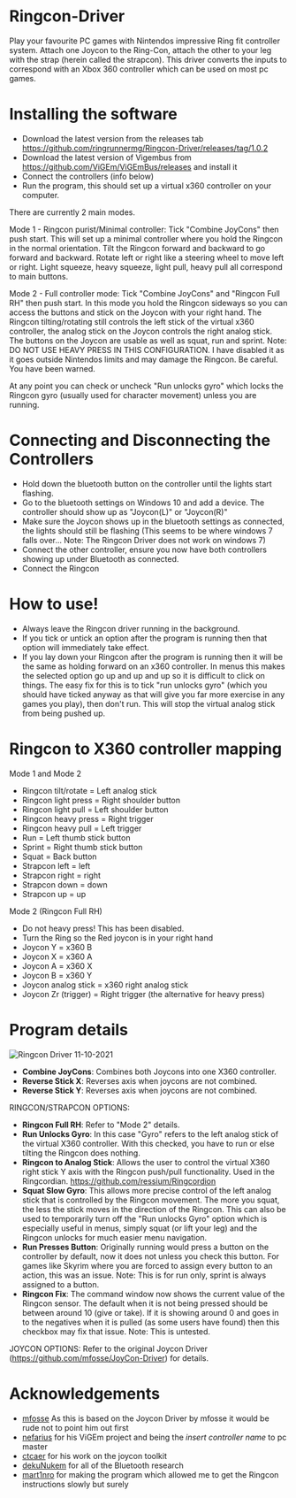 # Ringcon-Driver
Play your favourite PC games with Nintendos impressive Ring fit controller system. Attach one Joycon to the Ring-Con, attach the other to your leg with the strap (herein called the strapcon). This driver converts the inputs to correspond with an Xbox 360 controller which can be used on most pc games.


# Installing the software
 * Download the latest version from the releases tab https://github.com/ringrunnermg/Ringcon-Driver/releases/tag/1.0.2
 * Download the latest version of Vigembus from https://github.com/ViGEm/ViGEmBus/releases and install it
 * Connect the controllers (info below) 
 * Run the program, this should set up a virtual x360 controller on your computer.
 
There are currently 2 main modes.

Mode 1 - Ringcon purist/Minimal controller: Tick "Combine JoyCons" then push start. This will set up a minimal controller where you hold the Ringcon in the normal orientation. Tilt the Ringcon forward and backward to go forward and backward. Rotate left or right like a steering wheel to move left or right. Light squeeze, heavy squeeze, light pull, heavy pull all correspond to main buttons.

Mode 2 - Full controller mode: Tick "Combine JoyCons" and "Ringcon Full RH" then push start. In this mode you hold the Ringcon sideways so you can access the buttons and stick on the Joycon with your right hand. The Ringcon tilting/rotating still controls the left stick of the virtual x360 controller, the analog stick on the Joycon controls the right analog stick. The buttons on the Joycon are usable as well as squat, run and sprint. Note: DO NOT USE HEAVY PRESS IN THIS CONFIGURATION. I have disabled it as it goes outside Nintendos limits and may damage the Ringcon. Be careful. You have been warned.

At any point you can check or uncheck "Run unlocks gyro" which locks the Ringcon gyro (usually used for character movement) unless you are running.

# Connecting and Disconnecting the Controllers
 * Hold down the bluetooth button on the controller until the lights start flashing.
 * Go to the bluetooth settings on Windows 10 and add a device. The controller should show up as "Joycon(L)" or "Joycon(R)"
 * Make sure the Joycon shows up in the bluetooth settings as connected, the lights should still be flashing (This seems to be where windows 7 falls over... Note: The Ringcon Driver does not work on windows 7)
 * Connect the other controller, ensure you now have both controllers showing up under Bluetooth as connected.
 * Connect the Ringcon

# How to use!
 * Always leave the Ringcon driver running in the background.
 * If you tick or untick an option after the program is running then that option will immediately take effect.
 * If you lay down your Ringcon after the program is running then it will be the same as holding forward on an x360 controller. In menus this makes the selected option go up and up and up so it is difficult to click on things. The easy fix for this is to tick "run unlocks gyro" (which you should have ticked anyway as that will give you far more exercise in any games you play), then don't run. This will stop the virtual analog stick from being pushed up. 

# Ringcon to X360 controller mapping
Mode 1 and Mode 2
 * Ringcon tilt/rotate = Left analog stick
 * Ringcon light press = Right shoulder button
 * Ringcon light pull = Left shoulder button
 * Ringcon heavy press = Right trigger
 * Ringcon heavy pull = Left trigger
 * Run = Left thumb stick button
 * Sprint = Right thumb stick button
 * Squat = Back button
 * Strapcon left = left
 * Strapcon right = right
 * Strapcon down = down
 * Strapcon up = up

Mode 2 (Ringcon Full RH)
 * Do not heavy press! This has been disabled.
 * Turn the Ring so the Red joycon is in your right hand
 * Joycon Y = x360 B
 * Joycon X = x360 A
 * Joycon A = x360 X
 * Joycon B = x360 Y
 * Joycon analog stick = x360 right analog stick
 * Joycon Zr (trigger) = Right trigger (the alternative for heavy press)

# Program details
![Ringcon Driver 11-10-2021](https://user-images.githubusercontent.com/75189281/136767391-f8424c98-34aa-4192-b659-4179aaadf7d4.png)

* **Combine JoyCons**: Combines both Joycons into one X360 controller. 
* **Reverse Stick X**: Reverses axis when joycons are not combined.
* **Reverse Stick Y**: Reverses axis when joycons are not combined.

RINGCON/STRAPCON OPTIONS:
* **Ringcon Full RH**: Refer to "Mode 2" details.
* **Run Unlocks Gyro**: In this case "Gyro" refers to the left analog stick of the virtual X360 controller. With this checked, you have to run or else tilting the Ringcon does nothing.
* **Ringcon to Analog Stick**: Allows the user to control the virtual X360 right stick Y axis with the Ringcon push/pull functionality. Used in the Ringcordian. https://github.com/ressium/Ringcordion
* **Squat Slow Gyro**: This allows more precise control of the left analog stick that is controlled by the Ringcon movement. The more you squat, the less the stick moves in the direction of the Ringcon. This can also be used to temporarily turn off the "Run unlocks Gyro" option which is especially useful in menus, simply squat (or lift your leg) and the Ringcon unlocks for much easier menu navigation.
* **Run Presses Button**: Originally running would press a button on the controller by default, now it does not unless you check this button. For games like Skyrim where you are forced to assign every button to an action, this was an issue. Note: This is for run only, sprint is always assigned to a button.
* **Ringcon Fix**: The command window now shows the current value of the Ringcon sensor. The default when it is not being pressed should be between around 10 (give or take). If it is showing around 0 and goes in to the negatives when it is pulled (as some users have found) then this checkbox may fix that issue. Note: This is untested.

JOYCON OPTIONS:
Refer to the original Joycon Driver (https://github.com/mfosse/JoyCon-Driver) for details.

# Acknowledgements
- [mfosse](https://github.com/mfosse/JoyCon-Driver) As this is based on the Joycon Driver by mfosse it would be rude not to point him out first 
- [nefarius](https://github.com/ViGEm/ViGEmBus) for his ViGEm project and being the *insert controller name* to pc master
- [ctcaer](https://github.com/CTCaer/jc_toolkit) for his work on the joycon toolkit
- [dekuNukem](https://github.com/dekuNukem/Nintendo_Switch_Reverse_Engineering) for all of the Bluetooth research
- [mart1nro](https://github.com/mart1nro/joycontrol) for making the program which allowed me to get the Ringcon instructions slowly but surely

